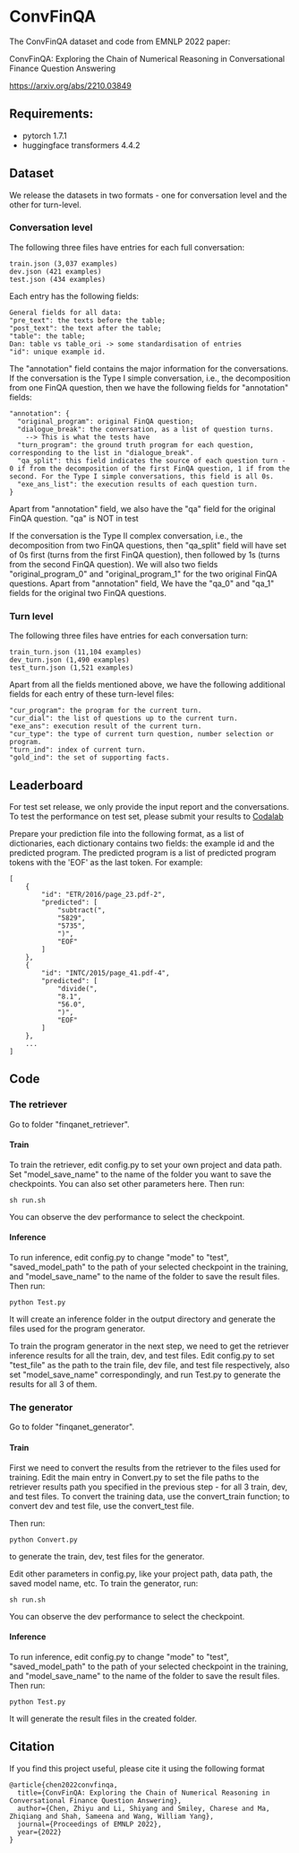 # ConvFinQA
The ConvFinQA dataset and code from EMNLP 2022 paper: 

ConvFinQA: Exploring the Chain of Numerical Reasoning in Conversational Finance Question Answering

<https://arxiv.org/abs/2210.03849>

## Requirements:

- pytorch 1.7.1
- huggingface transformers 4.4.2

## Dataset
We release the datasets in two formats - one for conversation level and the other for turn-level.
### Conversation level 
The following three files have entries for each full conversation:
```
train.json (3,037 examples)
dev.json (421 examples)
test.json (434 examples)
```

Each entry has the following fields:
```
General fields for all data:
"pre_text": the texts before the table;
"post_text": the text after the table;
"table": the table;
Dan: table vs table_ori -> some standardisation of entries
"id": unique example id. 
```
The "annotation" field contains the major information for the conversations. If the conversation is the Type I simple conversation, i.e., the decomposition from one FinQA question, then we have the following fields for "annotation" fields:
```
"annotation": {
  "original_program": original FinQA question;
  "dialogue_break": the conversation, as a list of question turns. 
	--> This is what the tests have
  "turn_program": the ground truth program for each question, corresponding to the list in "dialogue_break".
  "qa_split": this field indicates the source of each question turn - 0 if from the decomposition of the first FinQA question, 1 if from the second. For the Type I simple conversations, this field is all 0s. 
  "exe_ans_list": the execution results of each question turn. 
}
```
Apart from "annotation" field, we also have the "qa" field for the original FinQA question. 
"qa" is NOT in test

If the conversation is the Type II complex conversation, i.e., the decomposition from two FinQA questions, then "qa_split" field will have set of 0s first (turns from the first FinQA question), then followed by 1s (turns from the second FinQA question). We will also two fields "original_program_0" and "original_program_1" for the two original FinQA questions. 
Apart from "annotation" field, We have the "qa_0" and "qa_1" fields for the original two FinQA questions. 

### Turn level 
The following three files have entries for each conversation turn:
```
train_turn.json (11,104 examples)
dev_turn.json (1,490 examples)
test_turn.json (1,521 examples)
```
Apart from all the fields mentioned above, we have the following additional fields for each entry of these turn-level files:
```
"cur_program": the program for the current turn. 
"cur_dial": the list of questions up to the current turn.
"exe_ans": execution result of the current turn.
"cur_type": the type of current turn question, number selection or program.
"turn_ind": index of current turn.
"gold_ind": the set of supporting facts. 
```

## Leaderboard
For test set release, we only provide the input report and the conversations. To test the performance on test set, please submit your results to [Codalab](https://codalab.lisn.upsaclay.fr/competitions/8582)

Prepare your prediction file into the following format, as a list of dictionaries, each dictionary contains two fields: the example id and the predicted program. The predicted program is a list of predicted program tokens with the 'EOF' as the last token. For example:
```
[
    {
        "id": "ETR/2016/page_23.pdf-2",
        "predicted": [
            "subtract(",
            "5829",
            "5735",
            ")",
            "EOF"
        ]
    },
    {
        "id": "INTC/2015/page_41.pdf-4",
        "predicted": [
            "divide(",
            "8.1",
            "56.0",
            ")",
            "EOF"
        ]
    },
    ...
]
```

## Code

### The retriever
Go to folder "finqanet_retriever".

#### Train
To train the retriever, edit config.py to set your own project and data path. Set "model_save_name" to the name of the folder you want to save the checkpoints. You can also set other parameters here. Then run:

```
sh run.sh
```

You can observe the dev performance to select the checkpoint. 

#### Inference
To run inference, edit config.py to change "mode" to "test", "saved_model_path" to the path of your selected checkpoint in the training, and "model_save_name" to the name of the folder to save the result files. Then run:

```
python Test.py
```

It will create an inference folder in the output directory and generate the files used for the program generator. 

To train the program generator in the next step, we need to get the retriever inference results for all the train, dev, and test files. Edit config.py to set "test_file" as the path to the train file, dev file, and test file respectively, also set "model_save_name" correspondingly, and run Test.py to generate the results for all 3 of them. 

### The generator
Go to folder "finqanet_generator".

#### Train
First we need to convert the results from the retriever to the files used for training. Edit the main entry in Convert.py to set the file paths to the retriever results path you specified in the previous step - for all 3 train, dev, and test files. To convert the training data, use the convert_train function; to convert dev and test file, use the convert_test file. 

Then run:

```
python Convert.py
```

to generate the train, dev, test files for the generator. 

Edit other parameters in config.py, like your project path, data path, the saved model name, etc. To train the generator, run:

```
sh run.sh
```

You can observe the dev performance to select the checkpoint. 

#### Inference
To run inference, edit config.py to change "mode" to "test", "saved_model_path" to the path of your selected checkpoint in the training, and "model_save_name" to the name of the folder to save the result files. Then run:

```
python Test.py
```

It will generate the result files in the created folder. 





## Citation
If you find this project useful, please cite it using the following format

```
@article{chen2022convfinqa,
  title={ConvFinQA: Exploring the Chain of Numerical Reasoning in Conversational Finance Question Answering},
  author={Chen, Zhiyu and Li, Shiyang and Smiley, Charese and Ma, Zhiqiang and Shah, Sameena and Wang, William Yang},
  journal={Proceedings of EMNLP 2022},
  year={2022}
}
```
